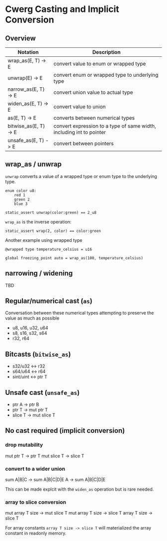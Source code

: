 # Cwerg Casting and Implicit Conversion

## Overview

| Notation              | Description                                                          |
| --------------------- | -------------------------------------------------------------------- |
| wrap_as(E, T) -> E    | convert value to enum or wrapped type                                |
| unwrap(E) -> E        | convert  enum or wrapped type to underlying type                     |
| narrow_as(E, T) -> E  | convert union value to actual type                                   |
| widen_as(E, T) -> E   | convert value to union                                               |
| as(E, T) -> E         | converts between  numerical types                                    |
| bitwise_as(E, T) -> E | convert expression to a type of same width, including int to pointer |
| unsafe_as(E, T) -> E  | convert between pointers                                             |

## wrap_as / unwrap

`unwrap` converts a value of a wrapped type or enum type to the underlying type.

```
enum color u8:
    red 1
    green 2
    blue 3

static_assert unwrap(color:green) == 2_u8

```

`wrap_as` is the inverse operation:

```
static_assert wrap(2, color) == color:green
```

Another example using wrapped type
```
@wrapped type temperature_celsius = u16

global freezing_point auto = wrap_as(100, temperature_celsius)
```

## narrowing / widening

TBD

## Regular/numerical cast (`as`)

Conversation between these numerical types attempting
to preserve the value as much as possible

* u8, u16, u32, u64
* s8, s16, s32, s64
* r32, r64

## Bitcasts (`bitwise_as`)

* s32/u32 <-> r32
* s64/u64 <-> r64
* sint/uint <-> ptr T

## Unsafe cast (`unsafe_as`)

* ptr A -> ptr B
* ptr T -> mut ptr T
* slice T -> mut slice T



## No cast required (implicit conversion)

### drop mutability

mut ptr T -> ptr T
mut slice T -> slice T

### convert to a wider union


sum A|B|C -> sum A|B|C|D|E
A -> sum A|B|C|D|E

This can be made explcit with the `widen_as` operation
but is rare needed.

### array to slice conversion

mut array T size -> mut slice T
mut array T size -> slice T
array T size -> slice T

For array constants `array T size -> slice T`
will materialized the array constant in
readonly memory.
